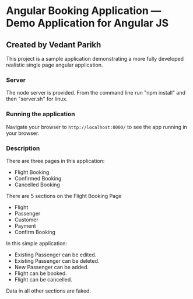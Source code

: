 # Angular Booking Application — Demo Application for Angular JS
## Created by Vedant Parikh

This project is a sample application demonstrating a more fully developed realistic single page
angular application.

### Server

The node server is provided. From the command line run "npm install" and then "server.sh" for linux.

### Running the application

Navigate your browser to `http://localhost:8000/` to see the app running in your browser.


### Description

There are three pages in this application:
- Flight Booking
- Confirmed Booking
- Cancelled Booking

There are 5 sections on the Flight Booking Page
- Flight
- Passenger
- Customer
- Payment
- Confirm Booking

In this simple application:
- Existing Passenger can be edited.
- Existing Passenger can be deleted.
- New Passenger can be added.
- Flight can be booked.
- Flight can be cancelled.

Data in all other sections are faked.

